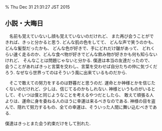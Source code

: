% Thu Dec 31 21:31:27 JST 2015

## 小説・大晦日

<!--
<p style="text-indent:1em">
名前も忘れてしまったけれど、
そもそも名前を聞いたかどうかも覚えてないけれど、
彼女とは初めて会った時から旧友のようで、
僕が彼女を一目見て好きになったのだけれど、
彼女の隣に馴れ馴れしく僕が座って、
彼女の顔をじっと見つめて、
彼女も僕の顔をじっと見つめ返していた.
僕達は中身のない会話を楽しんで、それから僕は顔を彼女に近づけた.
彼女は子供みたいに笑うのをやめて、
その代わりに目をつむって子供がやるみたいに口をすぼめて待った.
僕達は何度も小さなキスをした.
</p>
-->

<p style="text-indent:1em">
名前も覚えていないし顔も覚えていないのだけれど、
また再び会うことができれば、きっと分かると思う.
どんな肌の色をしてて、
どんな声で笑うのかも、どんな髪型だったかも、
どんな色が好きで、手にどれだけ皺があって、
どれくらい速く走るのか、どんな食べ物が好きでどんな飲み物が好きかも何も知らないけれど、
そんなことは問題じゃないと分かる.
僕達は本当の友達だったので、
会うことがあればきっと言葉を交わし、言葉を交わせば自分たちの仲に気づくだろう.
なぜなら世界ってのはそういう風に出来ているものだから.
</p>

<p style="text-indent:1em">
そこで敢えての努力をするのは野暮だと思うのだ.
運命とか神様とかを信じたくないのだけれど、少しは、信じてるのかもしれない.
神様というものがいるとして、そいつは僕と同じようなことを考えるやつだとしたら、
敢えて頑張る人よりは、運命に身を委ねる人のほうに幸運は来るべきなのである.
神様の目を盗んで、隠れて努力するもの、全ての幸運は、そういった人間に舞い込むべきである.
</p>

<!--
<p style="text-indent:1em">
彼女はブランコで一人でも楽しく遊べるような女の子だった.
僕は彼女を喫茶店に誘った.
彼女が座るには、喫茶店という場所は大人すぎると思った.
僕はそう思うと彼女がとても魅力的に見えた.
彼女は自分がどこにいようと自分がいる場所こそが自分がいる場所だと言わんばかりだった.
実際にそうだと思った.
</p>
-->

<!--
<p style="text-indent:1em">
彼女の小さな体を抱きしめると彼女の顔が見られないのでそれだけが残念だった
</p>
-->

僕達はきっとまた会う約束だけをして別れた.

